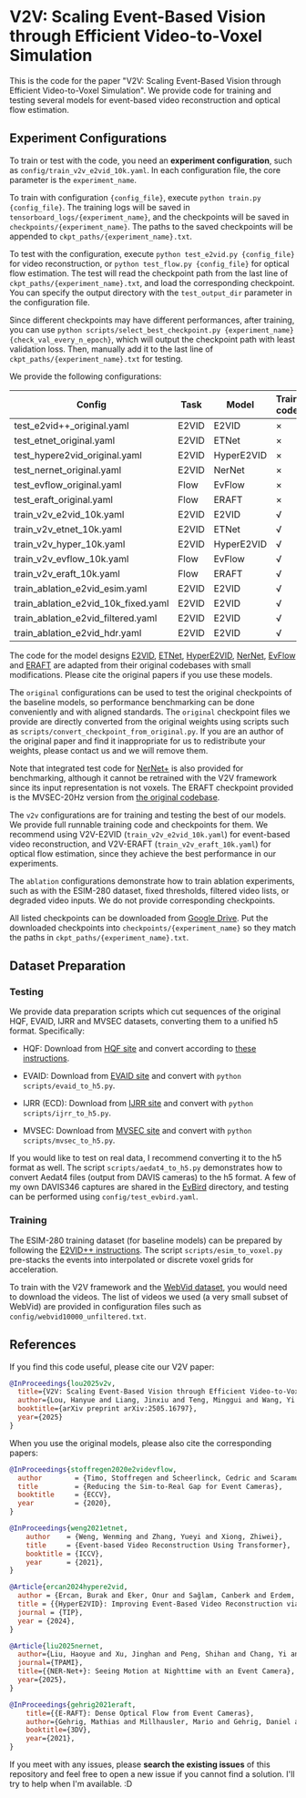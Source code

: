 # V2V: Scaling Event-Based Vision through Efficient Video-to-Voxel Simulation

This is the code for the paper "V2V: Scaling Event-Based Vision through Efficient Video-to-Voxel Simulation". We provide code for training and testing several models for event-based video reconstruction and optical flow estimation.

## Experiment Configurations

To train or test with the code, you need an **experiment configuration**, such as `config/train_v2v_e2vid_10k.yaml`. In each configuration file, the core parameter is the `experiment_name`. 

To train with configuration `{config_file}`, execute `python train.py {config_file}`. The training logs will be saved in `tensorboard_logs/{experiment_name}`, and the checkpoints will be saved in `checkpoints/{experiment_name}`. The paths to the saved checkpoints will be appended to `ckpt_paths/{experiment_name}.txt`.

To test with the configuration, execute `python test_e2vid.py {config_file}` for video reconstruction, or `python test_flow.py {config_file}` for optical flow estimation. The test will read the checkpoint path from the last line of `ckpt_paths/{experiment_name}.txt`, and load the corresponding checkpoint. You can specify the output directory with the `test_output_dir` parameter in the configuration file.

Since different checkpoints may have different performances, after training, you can use `python scripts/select_best_checkpoint.py {experiment_name} {check_val_every_n_epoch}`, which will output the checkpoint path with least validation loss. Then, manually add it to the last line of `ckpt_paths/{experiment_name}.txt` for testing.

We provide the following configurations:

| Config                             | Task   | Model       | Train code | Test checkpoint |
|------------------------------------|--------|-------------|------------|-----------------|
| test_e2vid++_original.yaml         | E2VID  | E2VID       | ×          | √               |
| test_etnet_original.yaml           | E2VID  | ETNet       | ×          | √               |
| test_hypere2vid_original.yaml      | E2VID  | HyperE2VID  | ×          | √               |
| test_nernet_original.yaml          | E2VID  | NerNet      | ×          | √               |
| test_evflow_original.yaml          | Flow   | EvFlow      | ×          | √               |
| test_eraft_original.yaml           | Flow   | ERAFT       | ×          | √               |
| train_v2v_e2vid_10k.yaml           | E2VID  | E2VID       | √          | √               |
| train_v2v_etnet_10k.yaml           | E2VID  | ETNet       | √          | √               |
| train_v2v_hyper_10k.yaml           | E2VID  | HyperE2VID  | √          | √               |
| train_v2v_evflow_10k.yaml          | Flow   | EvFlow      | √          | √               |
| train_v2v_eraft_10k.yaml           | Flow   | ERAFT       | √          | √               |
| train_ablation_e2vid_esim.yaml     | E2VID  | E2VID       | √          | ×               |
| train_ablation_e2vid_10k_fixed.yaml| E2VID  | E2VID       | √          | ×               |
| train_ablation_e2vid_filtered.yaml | E2VID  | E2VID       | √          | ×               |
| train_ablation_e2vid_hdr.yaml      | E2VID  | E2VID       | √          | ×               |

The code for the model designs [E2VID](https://github.com/TimoStoff/event_cnn_minimal), [ETNet](https://github.com/WarranWeng/ET-Net), [HyperE2VID](https://github.com/ercanburak/HyperE2VID/), [NerNet](https://github.com/Liu-haoyue/NER-Net), [EvFlow](https://github.com/TimoStoff/event_cnn_minimal) and [ERAFT](https://github.com/uzh-rpg/E-RAFT) are adapted from their original codebases with small modifications. Please cite the original papers if you use these models.

The `original` configurations can be used to test the original checkpoints of the baseline models, so performance benchmarking can be done conveniently and with aligned standards. The `original` checkpoint files we provide are directly converted from the original weights using scripts such as `scripts/convert_checkpoint_from_original.py`. If you are an author of the original paper and find it inappropriate for us to redistribute your weights, please contact us and we will remove them.

Note that integrated test code for [NerNet+](https://github.com/Liu-haoyue/NER-Net) is also provided for benchmarking, although it cannot be retrained with the V2V framework since its input representation is not voxels. The ERAFT checkpoint provided is the MVSEC-20Hz version from [the original codebase](https://github.com/uzh-rpg/E-RAFT).

The `v2v` configurations are for training and testing the best of our models. We provide full runnable training code and checkpoints for them. We recommend using V2V-E2VID (`train_v2v_e2vid_10k.yaml`) for event-based video reconstruction, and V2V-ERAFT (`train_v2v_eraft_10k.yaml`) for optical flow estimation, since they achieve the best performance in our experiments. 

The `ablation` configurations demonstrate how to train ablation experiments, such as with the ESIM-280 dataset, fixed thresholds, filtered video lists, or degraded video inputs. We do not provide corresponding checkpoints. 

All listed checkpoints can be downloaded from [Google Drive](https://drive.google.com/drive/folders/1M6juFWeZ-bCkW9JNaSJzn0voLQ9LU-tg?usp=sharing). Put the downloaded checkpoints into `checkpoints/{experiment_name}` so they match the paths in `ckpt_paths/{experiment_name}.txt`.

## Dataset Preparation

### Testing

We provide data preparation scripts which cut sequences of the original HQF, EVAID, IJRR and MVSEC datasets, converting them to a unified h5 format. Specifically:

* HQF: Download from [HQF site](https://timostoff.github.io/20ecnn) and convert according to [these instructions](https://github.com/TimoStoff/event_cnn_minimal).

* EVAID: Download from [EVAID site](https://sites.google.com/view/eventaid-benchmark/home) and convert with `python scripts/evaid_to_h5.py`.

* IJRR (ECD): Download from [IJRR site](https://download.ifi.uzh.ch/rpg/web/data/E2VID/datasets/ECD_IJRR17/) and convert with `python scripts/ijrr_to_h5.py`.

* MVSEC: Download from [MVSEC site](https://daniilidis-group.github.io/mvsec/download/) and convert with `python scripts/mvsec_to_h5.py`.

If you would like to test on real data, I recommend converting it to the h5 format as well. The script `scripts/aedat4_to_h5.py` demonstrates how to convert Aedat4 files (output from DAVIS cameras) to the h5 format. A few of my own DAVIS346 captures are shared in the [EvBird](https://drive.google.com/drive/folders/1Fzu1h1XqaAVRwIRypujjUR66DQmHJHh2?usp=drive_link) directory, and testing can be performed using `config/test_evbird.yaml`.

### Training

The ESIM-280 training dataset (for baseline models) can be prepared by following the [E2VID++ instructions](https://github.com/TimoStoff/esim_config_generator). The script `scripts/esim_to_voxel.py` pre-stacks the events into interpolated or discrete voxel grids for acceleration.

To train with the V2V framework and the [WebVid dataset](https://github.com/m-bain/webvid), you would need to download the videos. The list of videos we used (a very small subset of WebVid) are provided in configuration files such as `config/webvid10000_unfiltered.txt`. 

## References

If you find this code useful, please cite our V2V paper:

```bibtex
@InProceedings{lou2025v2v,
  title={V2V: Scaling Event-Based Vision through Efficient Video-to-Voxel Simulation},
  author={Lou, Hanyue and Liang, Jinxiu and Teng, Minggui and Wang, Yi and Shi, Boxin},
  booktitle={arXiv preprint arXiv:2505.16797},
  year={2025}
}
```

When you use the original models, please also cite the corresponding papers:

```bibtex
@InProceedings{stoffregen2020e2videvflow,
  author        = {Timo, Stoffregen and Scheerlinck, Cedric and Scaramuzza, Davide and Drummond, Tom and Barnes, Nick and Kleeman, Lindsay and Mahony, Robert},
  title         = {Reducing the Sim-to-Real Gap for Event Cameras},
  booktitle     = {ECCV},
  year          = {2020},
}

@InProceedings{weng2021etnet,
    author    = {Weng, Wenming and Zhang, Yueyi and Xiong, Zhiwei},
    title     = {Event-based Video Reconstruction Using Transformer},
    booktitle = {ICCV},
    year      = {2021},
}

@Article{ercan2024hypere2vid,
  author = {Ercan, Burak and Eker, Onur and Sağlam, Canberk and Erdem, Aykut and Erdem, Erkut},
  title = {{HyperE2VID}: Improving Event-Based Video Reconstruction via Hypernetworks},
  journal = {TIP},
  year = {2024},
}

@Article{liu2025nernet,
  author={Liu, Haoyue and Xu, Jinghan and Peng, Shihan and Chang, Yi and Zhou, Hanyu and Duan, Yuxing and Zhu, Lin and Tian, Yonghong and Yan, Luxin},
  journal={TPAMI}, 
  title={{NER-Net+}: Seeing Motion at Nighttime with an Event Camera}, 
  year={2025},
}

@InProceedings{gehrig2021eraft,
    title={{E-RAFT}: Dense Optical Flow from Event Cameras},
    author={Gehrig, Mathias and Millhausler, Mario and Gehrig, Daniel and Scaramuzza, Davide},
    booktitle={3DV},
    year={2021},
}
```

If you meet with any issues, please **search the existing issues** of this repository and feel free to open a new issue if you cannot find a solution. I'll try to help when I'm available. :D